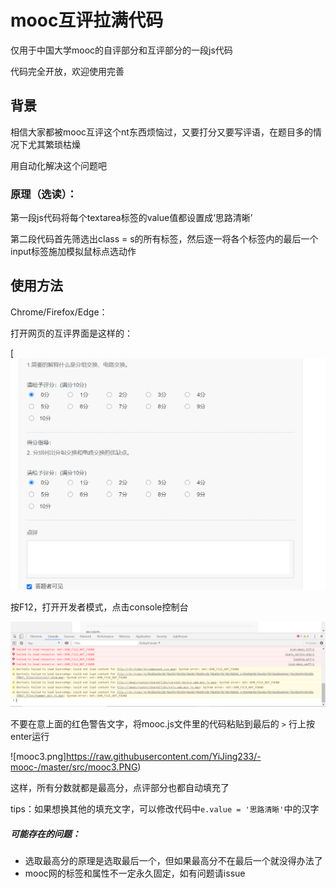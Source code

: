 # mooc互评拉满代码

仅用于中国大学mooc的自评部分和互评部分的一段js代码

代码完全开放，欢迎使用完善

## 背景

相信大家都被mooc互评这个nt东西烦恼过，又要打分又要写评语，在题目多的情况下尤其繁琐枯燥

用自动化解决这个问题吧

### 原理（选读）：

第一段js代码将每个textarea标签的value值都设置成‘思路清晰’

第二段代码首先筛选出class = s的所有标签，然后逐一将各个标签内的最后一个input标签施加模拟鼠标点选动作

## 使用方法

Chrome/Firefox/Edge：

打开网页的互评界面是这样的：

[![mooc1.png](https://raw.githubusercontent.com/YiJing233/-mooc-/master/src/mooc1.jpg)

按F12，打开开发者模式，点击console控制台

![mooc2.png](https://raw.githubusercontent.com/YiJing233/-mooc-/master/src/mooc2.PNG)

不要在意上面的红色警告文字，将mooc.js文件里的代码粘贴到最后的 `>` 行上按enter运行

![mooc3.png]https://raw.githubusercontent.com/YiJing233/-mooc-/master/src/mooc3.PNG)

这样，所有分数就都是最高分，点评部分也都自动填充了

tips：如果想换其他的填充文字，可以修改代码中`e.value = '思路清晰'`中的汉字

##### 可能存在的问题：

* 选取最高分的原理是选取最后一个，但如果最高分不在最后一个就没得办法了
* mooc网的标签和属性不一定永久固定，如有问题请issue
